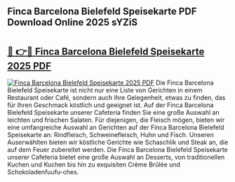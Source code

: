 ## Finca Barcelona Bielefeld Speisekarte PDF Download Online 2025 sYZiS

# <h2><a href="http://gc9m4mw.nevu.top/?p=Finca+Barcelona+Bielefeld+Speisekarte">🔗 👉🔴 Finca Barcelona Bielefeld Speisekarte 2025 PDF</a></h2>

[![Finca Barcelona Bielefeld Speisekarte 2025 PDF](https://i.imgur.com/dBaPXMq.png)](http://gc9m4mw.nevu.top/?p=Finca+Barcelona+Bielefeld+Speisekarte)
Die Finca Barcelona Bielefeld Speisekarte ist nicht nur eine Liste von Gerichten in einem Restaurant oder Café, sondern auch Ihre Gelegenheit, etwas zu finden, das für Ihren Geschmack köstlich und geeignet ist. Auf der Finca Barcelona Bielefeld Speisekarte unserer Cafeteria finden Sie eine große Auswahl an leichten und frischen Salaten. Für diejenigen, die Fleisch mögen, bieten wir eine umfangreiche Auswahl an Gerichten auf der Finca Barcelona Bielefeld Speisekarte an: Rindfleisch, Schweinefleisch, Huhn und Fisch. Unseren Auserwählten bieten wir köstliche Gerichte wie Schaschlik und Steak an, die auf dem Feuer zubereitet werden. Die Finca Barcelona Bielefeld Speisekarte unserer Cafeteria bietet eine große Auswahl an Desserts, von traditionellen Kuchen und Kuchen bis hin zu exquisiten Crème Brûlée und Schokoladenfuufu-ches.
